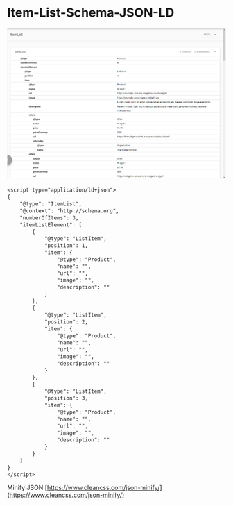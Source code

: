 # Item-List-Schema-JSON-LD

![examplejs](https://github.com/alexhooley/Item-List-Schema---JSON-LD/blob/master/examplejs.png)

```
<script type="application/ld+json">
{
    "@type": "ItemList",
    "@context": "http://schema.org",
    "numberOfItems": 3,
    "itemListElement": [
        {
            "@type": "ListItem",
            "position": 1,
            "item": {
                "@type": "Product",
                "name": "",
                "url": "",
                "image": "",
                "description": ""
            }
        },
        {
            "@type": "ListItem",
            "position": 2,
            "item": {
                "@type": "Product",
                "name": "",
                "url": "",
                "image": "",
                "description": ""
            }
        },
        {
            "@type": "ListItem",
            "position": 3,
            "item": {
                "@type": "Product",
                "name": "",
                "url": "",
                "image": "",
                "description": ""
            }
        }
    ]
}
</script>
```

Minify JSON
[https://www.cleancss.com/json-minify/](https://www.cleancss.com/json-minify/)
